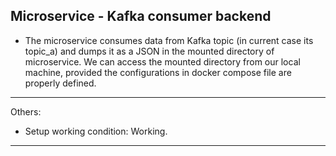 ## Microservice - Kafka consumer backend

- The microservice consumes data from Kafka topic (in current case its topic_a) and dumps it as a JSON in the mounted directory of microservice. We can access the mounted directory from our local machine, provided the configurations in docker compose file are properly defined.

---------

Others:

- Setup working condition: Working. 

---------
